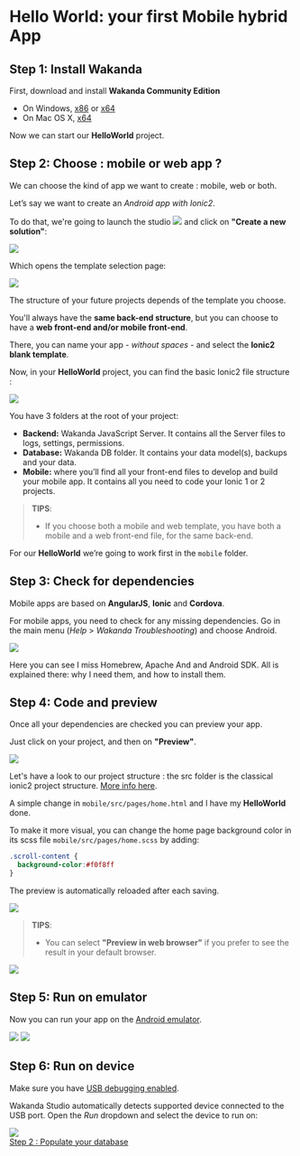 ---
---

# Hello World: your first Mobile hybrid App

## Step 1: Install Wakanda

First, download and install **Wakanda Community Edition**

- On Windows, [x86](https://github.com/Wakanda/wakanda-digital-app-factory/releases/download/v1.1.3/wakanda-community-all_1.1.3_x86.msi "download") or [x64](https://github.com/Wakanda/wakanda-digital-app-factory/releases/download/v1.1.3/wakanda-community-all_1.1.3_x64.msi "download")
- On Mac OS X, [x64](https://github.com/Wakanda/wakanda-digital-app-factory/releases/download/v1.1.3/wakanda-community-all_1.1.3_x64.dmg "download")


Now we can start our **HelloWorld** project.  

## Step 2: Choose : mobile or web app ?
We can choose the kind of app we want to create : mobile, web or both.

Let’s say we want to create an *Android app with Ionic2*.

To do that, we're going to launch the studio <img src="img/iconWakanda.png"/> and click on **"Create a new solution"**:

<img src="img/hp-initial.png"/>

Which opens the template selection page:  

<img src="img/hw-template-selection.png"/>


The structure of your future projects depends of the template you choose.

You'll always have the **same back-end structure**, but you can choose to have a **web front-end and/or mobile front-end**.

There, you can name your app *- without spaces -* and select the **Ionic2 blank template**.

Now, in your **HelloWorld** project, you can find the basic Ionic2 file structure :

<img src="img/hw-file-structure.png"/>  

You have 3 folders at the root of your project:

- **Backend:** Wakanda JavaScript Server. It contains all the Server files to logs, settings, permissions.  
- **Database:** Wakanda DB folder. It contains your data model(s), backups and your data.
- **Mobile:** where you’ll find all your front-end files to develop and build your mobile app. It contains all you need to code your Ionic 1 or 2 projects.

> **TIPS**:  
> - If you choose both a mobile and web template, you have both a mobile and a web front-end file, for the same back-end.


For our **HelloWorld** we’re going to work first in the `mobile` folder.


## Step 3: Check for dependencies

Mobile apps are based on **AngularJS**, **Ionic** and **Cordova**.

For mobile apps, you need to check for any missing dependencies.
Go in the main menu  (_Help_ > _Wakanda Troubleshooting_) and choose Android.

<img src="img/hw-troubleshooting.png"/>

Here you can see I miss Homebrew, Apache And and Android SDK. All is explained there: why I need them, and how to install them.


## Step 4: Code and preview  

Once all your dependencies are checked you can preview your app.

Just click on your project, and then on **"Preview"**.

<img src="img/hw-first-preview.png"/>


Let's have a look to our project structure : the src folder is the classical ionic2 project structure. [More info here](http://ionicframework.com/docs/v2/setup/tutorial/project-structure/ "ionic tutorial").

A simple change in `mobile/src/pages/home.html` and I have my **HelloWorld** done.

To make it more visual, you can change the home page background color in its scss file `mobile/src/pages/home.scss` by adding:

```css
.scroll-content {
  background-color:#f0f8ff
} 
```

The preview is automatically reloaded after each saving.

<img src="img/hw-colored-preview.png"/>

> **TIPS**:  
> - You can select **"Preview in web browser"** if you prefer to see the result in your default browser.  

<img src="img/hw-final-preview.png"/>


## Step 5: Run on emulator  

Now you can run your app on the [Android emulator](https://developer.android.com/studio/run/emulator.html "check documentation").

<img src="img/hw-run-emulator.png"/>

<img src="img/hw-emulator-view.png"/>

## Step 6: Run on device  


Make sure you have [USB debugging enabled](http://developer.android.com/tools/device.html).

Wakanda Studio automatically detects supported device connected to the USB port.
Open the _Run_ dropdown and select the device to run on:

<img src="img/mobile-run-devices.png" />

<div class="navigation-step">
  <a class="btn next-button" href="populate-database.html">Step 2 : Populate your database <i class="icon-chevron-right"></i></a>
</div>
